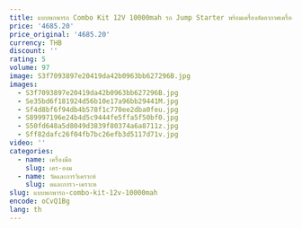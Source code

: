 ```yaml
---
title: แบบพกพารถ Combo Kit 12V 10000mah รถ Jump Starter พร้อมเครื่องอัดอากาศเครื่องดูดฝุ่นไฟฉายและ Power Bank
price: '4685.20'
price_original: '4685.20'
currency: THB
discount: ''
rating: 5
volume: 97
image: S3f7093897e20419da42b0963bb627296B.jpg
images:
  - S3f7093897e20419da42b0963bb627296B.jpg
  - Se35bd6f181924d56b10e17a96bb29441M.jpg
  - Sf4d8bf6f94db4b578f1c770ee2dba0feu.jpg
  - S89997196e24b4d5c9444fe5ffa5f50bf0.jpg
  - S50fd648a5d8049d3839f80374a6a8711z.jpg
  - Sff82dafc26f04fb7bc26efb3d5117d71v.jpg
video: ''
categories:
  - name: เครื่องมือ
    slug: เคร-องม
  - name: วัดและการวิเคราะห์
    slug: ดและการว-เคราะห
slug: แบบพกพารถ-combo-kit-12v-10000mah
encode: oCvQ1Bg
lang: th
---
```

  